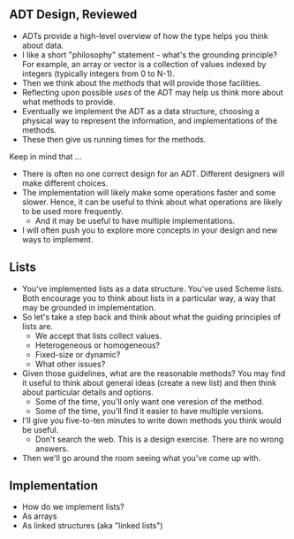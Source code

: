 ADT Design, Reviewed
--------------------

* ADTs provide a high-level overview of how the type helps you think
  about data.
* I like a short "philosophy" statement - what's the grounding
  principle?  For example, an array or vector is a collection of values
  indexed by integers (typically integers from 0 to N-1).
* Then we think about the *methods* that will provide those facilities.
* Reflecting upon possible *uses* of the ADT may help us think more about
  what methods to provide.
* Eventually we implement the ADT as a data structure, choosing a physical
  way to represent the information, and implementations of the methods.
* These then give us running times for the methods.

Keep in mind that ...

* There is often no one correct design for an ADT.  Different designers
  will make different choices.
* The implementation will likely make some operations faster and some 
  slower.  Hence, it can be useful to think about what operations are
  likely to be used more frequently.
    * And it may be useful to have multiple implementations.
* I will often push you to explore more concepts in your design
  and new ways to implement.

Lists
-----

* You've implemented lists as a data structure.  You've used Scheme lists.
  Both encourage you to think about lists in a particular way, a way that
  may be grounded in implementation.
* So let's take a step back and think about what the guiding principles
  of lists are.
    * We accept that lists collect values.
    * Heterogeneous or homogeneous?
    * Fixed-size or dynamic?
    * What other issues?
* Given those guidelines, what are the reasonable methods?  You may
  find it useful to think about general ideas (create a new list) and then
  think about particular details and options.
    * Some of the time, you'll only want one veresion of the method.
    * Some of the time, you'll find it easier to have multiple versions.
* I'll give you five-to-ten minutes to write down methods you think would
  be useful.
    * Don't search the web.  This is a design exercise.  There are no
      wrong answers.
* Then we'll go around the room seeing what you've come up with.

Implementation
--------------

* How do we implement lists?
* As arrays
* As linked structures (aka "linked lists")
